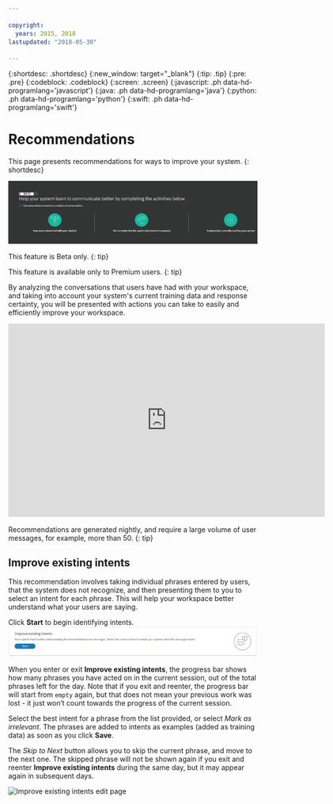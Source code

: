 ```yaml
---

copyright:
  years: 2015, 2018
lastupdated: "2018-05-30"

---
```


{:shortdesc: .shortdesc}
{:new_window: target="_blank"}
{:tip: .tip}
{:pre: .pre}
{:codeblock: .codeblock}
{:screen: .screen}
{:javascript: .ph data-hd-programlang='javascript'}
{:java: .ph data-hd-programlang='java'}
{:python: .ph data-hd-programlang='python'}
{:swift: .ph data-hd-programlang='swift'}

# Recommendations
This page presents recommendations for ways to improve your system.
{: shortdesc}

![Recommendations tab](images/RecommendTop.png)

This feature is Beta only.
{: tip}

This feature is available only to Premium users.
{: tip}

By analyzing the conversations that users have had with your workspace, and taking into account your system's current training data and response certainty, you will be presented with actions you can take to easily and efficiently improve your workspace.

<iframe class="embed-responsive-item" id="youtubeplayer" title="Recommendations overview" type="text/html" width="640" height="390" src="https://www.youtube.com/embed/scMu66AvZtY" frameborder="0" webkitallowfullscreen mozallowfullscreen allowfullscreen> </iframe>

Recommendations are generated nightly, and require a large volume of user messages, for example, more than 50.
{: tip}

## Improve existing intents
This recommendation involves taking individual phrases entered by users, that the system does not recognize, and then presenting them to you to select an intent for each phrase. This will help your workspace better understand what your users are saying.

Click **Start** to begin identifying intents.
![Improve existing intents page](images/rec_improve_intent.png)

When you enter or exit **Improve existing intents**, the progress bar shows how many phrases you have acted on in the current session, out of the total phrases left for the day. Note that if you exit and reenter, the progress bar will start from `empty` again, but that does not mean your previous work was lost - it just won’t count towards the progress of the current session.

Select the best intent for a phrase from the list provided, or select *Mark as irrelevant*. The phrases are added to intents as examples (added as training data) as soon as you click **Save**.

The *Skip to Next* button allows you to skip the current phrase, and move to the next one. The skipped phrase will not be shown again if you exit and reenter **Improve existing intents** during the same day, but it may appear again in subsequent days.

![Improve existing intents edit page](images/rec_improve_intent2.png)
